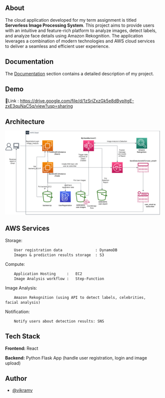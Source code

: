 ## About

The cloud application developed for my term assignment is titled 
**Serverless Image Processing System**. This project aims to provide users with an intuitive and feature-rich platform to analyze
images, detect labels, and analyze face details using Amazon Rekognition. The application leverages
a combination of modern technologies and AWS cloud services to deliver a seamless and efficient user
experience.

## Documentation
The [Documentation](https://github.com/VikramVenkatapathi/csci5409-term-assignment/tree/main/Submission/Report) section contains a detailed description of my project. 

## Demo

🔗Link :  https://drive.google.com/file/d/1zSriZxzGk5e8dBypItgE-zxE3quNaC5q/view?usp=sharing

<!--- 
## Features

#### Login To An Existing Account 🔑

![ LOGIN  GIF](./)

#### Create An Account 🔐

![ SIGN-UP  GIF](./)

 --->
## Architecture

![Architecture](https://github.com/VikramVenkatapathi/csci5409-term-assignment/blob/main/Architecture%20diagram/arch%20diag.drawio%20-v2.png)

## AWS Services

Storage: 
```
    User registration data               : DynamoDB
    Images & prediction results storage  : S3
```

Compute:
```
    Application Hosting     :   EC2
    Image Analysis workflow :   Step-Function 
```

Image Analysis:
```
    Amazon Rekognition (using API to detect labels, celebrities, facial analysis)
```

Notification:
```
    Notify users about detection results: SNS
```


## Tech Stack

**Frontend:** React

**Backend:** Python Flask App (handle user registration, login and image upload)


## Author

- [@vikramv](https://git.cs.dal.ca/vikramv)




